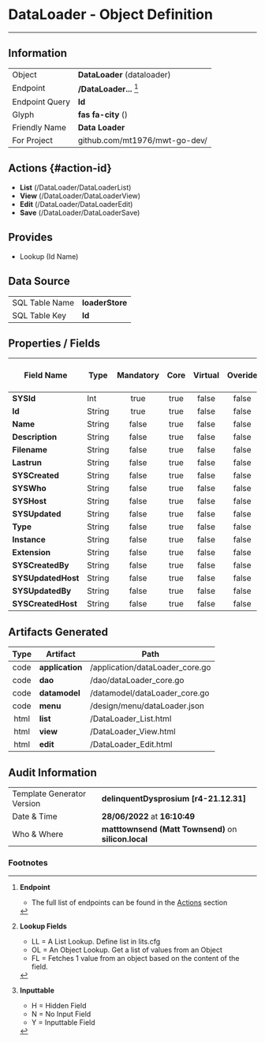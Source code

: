 # **DataLoader** - Object Definition
---
##  Information
|   |   |
|---|---|
|Object         |**DataLoader** (dataloader) |
|Endpoint 	    |**/DataLoader...** [^1]|
|Endpoint Query |**Id**|
Glyph|**fas fa-city** ()
Friendly Name|**Data Loader**|
|For Project    |github.com/mt1976/mwt-go-dev/|

##  Actions {#action-id}
* **List** (/DataLoader/DataLoaderList) 
* **View** (/DataLoader/DataLoaderView)
* **Edit** (/DataLoader/DataLoaderEdit)
* **Save** (/DataLoader/DataLoaderSave)









##  Provides
 * Lookup (Id Name)






##  Data Source 
|   |   |
|---|---|
SQL Table Name       | **loaderStore**
SQL Table Key | **Id**



##  Properties / Fields
| Field Name| Type | Mandatory | Core | Virtual | Overide | Lookup [^2]| Lookup Object      | Lookup Field Source         | Lookup Return Value                | Inputable [^3]|DB Column|Default Value| No Change | Callout | Internal | Display | Mask |
| -- | --  | :--: | :--: | :--: |:--: |:--: |:--: |-- |-- |:--: |-- | --| :--: | :--: | :--: | -- | -- |
|**SYSId**|Int|true|true|false|false|||||NH|_id|0|false|false|true|text||
|**Id**|String|true|true|false|false|||||Y|id||false|false|false|text||
|**Name**|String|false|true|false|false|||||Y|name||false|false|false|text||
|**Description**|String|false|true|false|false|||||Y|description||false|false|false|text||
|**Filename**|String|false|true|false|false|||||Y|filename||false|false|false|text||
|**Lastrun**|String|false|true|false|false|||||Y|lastrun||false|false|false|text||
|**SYSCreated**|String|false|true|false|false|||||NH|_created||false|false|true|text||
|**SYSWho**|String|false|true|false|false|||||NH|_who||false|false|true|text||
|**SYSHost**|String|false|true|false|false|||||NH|_host||false|false|true|text||
|**SYSUpdated**|String|false|true|false|false|||||NH|_updated||false|false|true|text||
|**Type**|String|false|true|false|false|||||Y|type||false|false|false|text||
|**Instance**|String|false|true|false|false|||||Y|instance||false|false|false|text||
|**Extension**|String|false|true|false|false|||||Y|extension||false|false|false|text||
|**SYSCreatedBy**|String|false|true|false|false|||||NH|_createdBy||false|false|true|text||
|**SYSUpdatedHost**|String|false|true|false|false|||||NH|_updatedHost||false|false|true|text||
|**SYSUpdatedBy**|String|false|true|false|false|||||NH|_updatedBy||false|false|true|text||
|**SYSCreatedHost**|String|false|true|false|false|||||NH|_createdHost||false|false|true|text||


##  Artifacts Generated
| Type | Artifact | Path|
| :--: | -- | -- |
| code | **application** | /application/dataLoader_core.go |
| code | **dao** | /dao/dataLoader_core.go |
| code | **datamodel** | /datamodel/dataLoader_core.go |
| code | **menu** | /design/menu/dataLoader.json |
| html | **list** | /DataLoader_List.html |
| html | **view** | /DataLoader_View.html |
| html | **edit** | /DataLoader_Edit.html |


## Audit Information
|   |   |
|---|---|
Template Generator Version   | **delinquentDysprosium [r4-21.12.31]**
Date & Time		     | **28/06/2022** at **16:10:49**
Who & Where		     | **matttownsend (Matt Townsend)** on **silicon.local**

### Footnotes
[^1]: **Endpoint**
    * The full list of endpoints can be found in the [Actions](#action-id) section
[^2]: **Lookup Fields**
    * LL = A List Lookup. Define list in lits.cfg
    * OL = An Object Lookup. Get a list of values from an Object
    * FL = Fetches 1 value from an object based on the content of the field. 
[^3]: **Inputtable**   
    * H = Hidden Field
    * N = No Input Field
    * Y = Inputtable Field